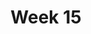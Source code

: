 ---
title: Week 15
days:
  - date: 2024-12-02
    events:
      "**Lecture 36**{: .label .label-lec} Non-parametric Testing Alternatives":
  - date: 2024-12-04
    events:
      "**Lecture 37**{: .label .label-lec} Regression Modeling with a Categorical Exposure":
      "**Lab**{: .label .label-lab} [Final Exam Review Session](https://docs.google.com/presentation/d/1Un3bFvidUh5ux6xgAqNJKTg5RriN7k8VsUI9JXM0fus/edit)":
  - date: 2024-12-06
    events:
     "**Lecture 38**{: .label .label-lec} Final Exam Review":
     "**Data Project**{: .label .label-proj} Data Skills Demonstration Part III (Due 10:00 PM PST)":
---